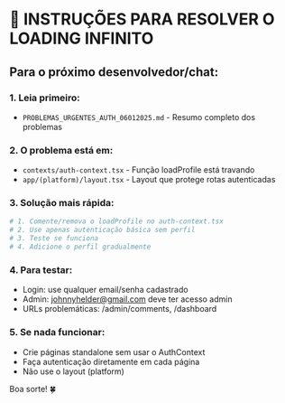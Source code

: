 # 🔧 INSTRUÇÕES PARA RESOLVER O LOADING INFINITO

## Para o próximo desenvolvedor/chat:

### 1. Leia primeiro:
- `PROBLEMAS_URGENTES_AUTH_06012025.md` - Resumo completo dos problemas

### 2. O problema está em:
- `contexts/auth-context.tsx` - Função loadProfile está travando
- `app/(platform)/layout.tsx` - Layout que protege rotas autenticadas

### 3. Solução mais rápida:
```bash
# 1. Comente/remova o loadProfile no auth-context.tsx
# 2. Use apenas autenticação básica sem perfil
# 3. Teste se funciona
# 4. Adicione o perfil gradualmente
```

### 4. Para testar:
- Login: use qualquer email/senha cadastrado
- Admin: johnnyhelder@gmail.com deve ter acesso admin
- URLs problemáticas: /admin/comments, /dashboard

### 5. Se nada funcionar:
- Crie páginas standalone sem usar o AuthContext
- Faça autenticação diretamente em cada página
- Não use o layout (platform)

Boa sorte! 🍀
